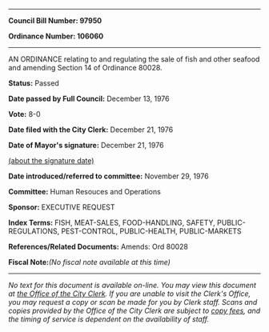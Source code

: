 

********

**Council Bill Number: 97950**
   
**Ordinance Number: 106060**
********

 AN ORDINANCE relating to and regulating the sale of fish and other seafood and amending Section 14 of Ordinance 80028.

**Status:** Passed
   
**Date passed by Full Council:** December 13, 1976
   
**Vote:** 8-0
   
**Date filed with the City Clerk:** December 21, 1976
   
**Date of Mayor's signature:** December 21, 1976
   
[(about the signature date)](/~public/approvaldate.htm)
   
   
   
**Date introduced/referred to committee:** November 29, 1976
   
**Committee:** Human Resouces and Operations
   
**Sponsor:** EXECUTIVE REQUEST
   
   
**Index Terms:** FISH, MEAT-SALES, FOOD-HANDLING, SAFETY, PUBLIC-REGULATIONS, PEST-CONTROL, PUBLIC-HEALTH, PUBLIC-MARKETS

**References/Related Documents:** Amends: Ord 80028

**Fiscal Note:**_(No fiscal note available at this time)_
********

_No text for this document is available on-line. You may view this document at [the Office of the City Clerk](http://www.seattle.gov/leg/clerk/contactUs.htm). If you are unable to visit the Clerk's Office, you may request a copy or scan be made for you by Clerk staff. Scans and copies provided by the Office of the City Clerk are subject to [copy fees](http://clerk.seattle.gov/~public/clerkfees.htm), and the timing of service is dependent on the availability of staff._

